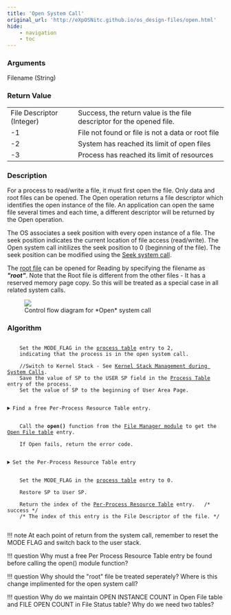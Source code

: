 ```yaml
---
title: 'Open System Call'
original_url: 'http://eXpOSNitc.github.io/os_design-files/open.html'
hide:
    - navigation
    - toc
---
```


### Arguments
Filename (String) 


### Return Value

|  |  |
| --- | --- |
| File Descriptor (Integer) | Success, the return value is the file descriptor for the opened file.  |
| -1 | File not found or file is not a data or root file |
| -2 | System has reached its limit of open files |
| -3 | Process has reached its limit of resources |


### Description
For a process to read/write a file, it must first open the file. Only data and root files can be opened. The Open operation returns a file descriptor which identifies the open instance of the file. An application can open the same file several times and each time, a different descriptor will be returned by the Open operation. 

The OS associates a seek position with every open instance of a file. The seek position indicates the current location of file access (read/write). The Open system call initilizes the seek position to 0 (beginning of the file). The seek position can be modified using the [Seek system call](seek.md).


The [root file](disk-ds.md#root_file) can be opened for Reading by specifying the filename as  ***"root"***. Note that the Root file is different from the other files - It has a reserved memory page copy. So this will be treated as a special case in all related system calls. 


   
<figure>
	<img src="https://exposnitc.github.io/img/roadmap/open.png">
	<figcaption>Control flow diagram for *Open* system call</figcaption>
</figure>

  
  

### Algorithm

<pre><code>
	Set the MODE_FLAG in the <a href="process_table.html" target="_blank">process table</a> entry to 2, 
	indicating that the process is in the open system call.

	//Switch to Kernel Stack - See <a href="stack_smcall.html" target="_blank">Kernel Stack Management during System Calls</a>. 
	Save the value of SP to the USER SP field in the <a href="process_table.html" target="_blank">Process Table</a> entry of the process.
	Set the value of SP to the beginning of User Area Page.

 	<details class="code-accordion"><summary>Find a free Per-Process Resource Table entry.</summary>
                Find the PID of the current process from the <a href="./mem_ds.html#ss_table" target="_blank">System Status Table</a>.
                Find the User Area page number from the <a href="process_table.html" target="_blank">Process Table </a>entry.
                The  <a href="../os_design-files/process_table.html#per_process_table" target="_blank">Per-Process Resource Table</a> is located at the  <a href="../support-tools/constants/" target="_blank">RESOURCE_TABLE_OFFSET</a> from the base of the <a href="./process_table.html#user_area" target="_blank"> User Area Page </a>.              
		Find a free <a href="process_table.html#per_process_table" target="_blank">Resource Table</a> entry.&nbsp;&nbsp;
		If there is no free entry, return -3.  </details>
 
	Call the <b>open()</b> function from the <a href="../os_modules/Module_3.html" target="_blank">File Manager module</a> to get the <a href="../os_design-files/mem_ds.html#file_table" target="_blank">Open File table</a> entry.
		
	If Open fails, return the error code.

 	<details class="code-accordion"><summary>Set the Per-Process Resource Table entry</summary>
		Set the Resource Identifier field to <a href="../support-tools/constants/" target="_blank">FILE </a>. 
		Set the Open File Table index field to the free Open File Table entry found.	     </details>

	Set the MODE_FLAG in the <a href="process_table.html" target="_blank">process table</a> entry to 0.

	Restore SP to User SP.

	Return the index of the <a href="process_table.html#per_process_table" target="_blank">Per-Process Resource Table</a> entry. &nbsp;&nbsp;/* success */
	/* The index of this entry is the File Descriptor of the file. */

</code></pre> 


!!! note
	At each point of return from the system call, remember to reset the MODE FLAG and switch back to the user stack.
  

!!! question
	Why must a free Per Process Resource Table entry be found before calling the open() module function?

!!! question
	Why should the "root" file be treated seperately? Where is this change implimented for the open system call?


!!! question 
	Why do we maintain OPEN INSTANCE COUNT in Open File table and FILE OPEN COUNT in File Status table? Why do we need two tables?












































